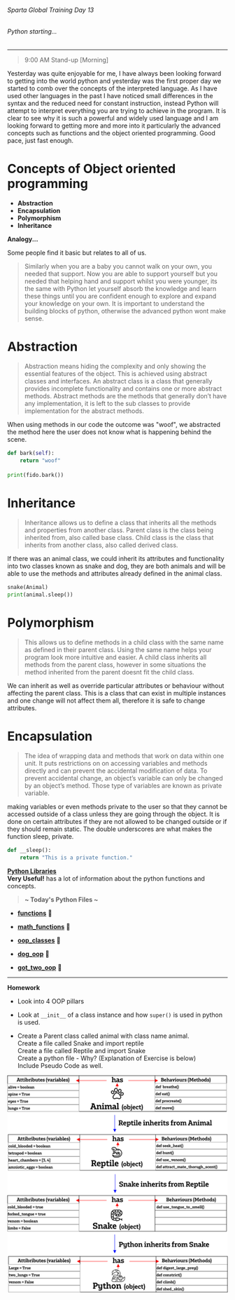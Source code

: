 ###### Sparta Global Training Day 13
###### Python starting...
___

> 9:00 AM Stand-up [Morning]

Yesterday was quite enjoyable for me, I have always been looking forward to getting into the world 
python and yesterday was the first proper day we started to comb over the concepts of the interpreted language.
As I have used other languages in the past I have noticed small differences in the syntax and the reduced need for constant 
instruction, instead Python will attempt to interpret everything you are trying to achieve in the program. It is clear to see 
why it is such a powerful and widely used language and I am looking forward to getting more and more into it 
particularly the advanced concepts such as functions and the object oriented programming. Good pace, just fast enough.

# Concepts of Object oriented programming
* **Abstraction**
* **Encapsulation** 
* **Polymorphism** 
* **Inheritance** 

**Analogy...**

Some people find it basic but relates to all of us.

>Similarly when you are a baby you cannot walk on your own, you needed that support. 
Now you are able to support yourself but you needed that helping hand and support whilst you 
were younger, its the same with Python let yourself absorb the knowledge and learn these things 
until you are confident enough to explore and expand your knowledge on your own. It is 
important to understand the building blocks of python, otherwise the advanced python wont make sense.

# Abstraction

> Abstraction means hiding the complexity and only showing the essential features of the object.
This is achieved using abstract classes and interfaces. An abstract class is a class that generally
provides incomplete functionality and contains one or more abstract methods. Abstract methods are the methods
that generally don’t have any implementation, it is left to the sub classes to provide implementation for the
abstract methods.

When using methods in our code the outcome was "woof", we abstracted the method here the user does not know
what is happening behind the scene.
```python
def bark(self):
    return "woof"

print(fido.bark())
```

# Inheritance

>Inheritance allows us to define a class that inherits all the methods and properties from another class.
Parent class is the class being inherited from, also called base class.
 Child class is the class that inherits from another class, also called derived class.

If there was an animal class, we could inherit its attributes and functionality into two 
classes known as snake and dog, they are both animals and will be able to use the methods
and attributes already defined in the animal class.

```python 
snake(Animal)
print(animal.sleep())
```

# Polymorphism

> This allows us to define methods in a child class with the same name as defined in their parent class.
Using the same name helps your program look more intuitive and easier.
A child class inherits all methods from the parent class, however in some situations
the method inherited from the parent doesnt fit the child class.

We can inherit as well as override particular attributes or behaviour without affecting the parent class. 
This is a class that can exist in multiple instances and one change will not affect them all, therefore it is
safe to change attributes.

# Encapsulation 

>The idea of wrapping data and methods that work on data within one unit. It puts restrictions on
on accessing variables and methods directly and can prevent the accidental modification of data.
To prevent accidental change, an object’s variable can only be changed by an object’s method.
Those type of variables are known as private variable.

making variables or even methods private to the user so that they cannot be accessed outside of a class unless
they are going through the object. It is done on certain attributes if they are not allowed to be changed outside or 
if they should remain static. The double underscores are what makes the function sleep, private.

```python
def __sleep():
    return "This is a private function."
```

[**Python Libraries**](https://docs.python.org/3/library/) <br> **Very Useful!** has a lot of information about the python functions and concepts.

> **~ Today's Python Files ~** <br>
* [**functions**](../../Python-Files/Revision-Files/function.py) :page_with_curl:

* [**math_functions**](../../Python-Files/Revision-Files/math_functions.py) :page_with_curl:
* [**oop_classes**](../../Python-Files/Revision-Files/OOP-FIles/oop_classes.py) :page_with_curl:
* [**dog_oop**](../../Python-Files/Revision-Files/OOP-FIles/dog_oop.py) :page_with_curl:
* [**got_two_oop**](../../Python-Files/Revision-Files/OOP-FIles/dog_two_oop.py) :page_with_curl:

___
**Homework**

* Look into 4 OOP pillars
* Look at `__init__` of a class instance and how `super()` is used in python is used.

* Create a Parent class called animal with class name animal. <br>
  Create a file called Snake and import reptile <br>
  Create a file called Reptile and import Snake <br>
  Create a python file - Why? (Explanation of Exercise is below) <br>
  Include Pseudo Code as well.
  
![alt text](../../Images/OOP_python_animal_inheritance_diagram.png)
